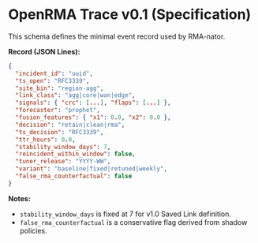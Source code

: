 # OpenRMA Trace v0.1 (Specification)

This schema defines the minimal event record used by RMA-nator.

**Record (JSON Lines):**
```json
{
  "incident_id": "uuid",
  "ts_open": "RFC3339",
  "site_bin": "region-agg",
  "link_class": "agg|core|wan|edge",
  "signals": { "crc": [...], "flaps": [...] },
  "forecaster": "prophet",
  "fusion_features": { "x1": 0.0, "x2": 0.0 },
  "decision": "retain|clean|rma",
  "ts_decision": "RFC3339",
  "ttr_hours": 0.0,
  "stability_window_days": 7,
  "reincident_within_window": false,
  "tuner_release": "YYYY-WW",
  "variant": "baseline|fixed|retuned|weekly",
  "false_rma_counterfactual": false
}
```

**Notes:**
- `stability_window_days` is fixed at 7 for v1.0 Saved Link definition.
- `false_rma_counterfactual` is a conservative flag derived from shadow policies.

